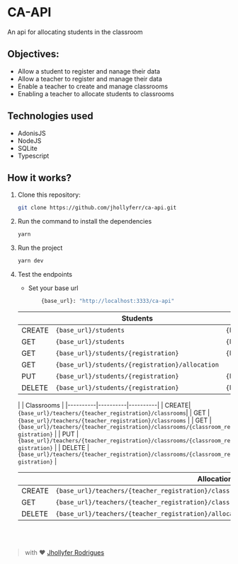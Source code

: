 # CA-API

An api for allocating students in the classroom

## Objectives:
- Allow a student to register and nanage their data
- Allow a teacher to register and manage their data
- Enable a teacher to create and manage classrooms
- Enabling a teacher to allocate students to classrooms

## Technologies used
- AdonisJS
- NodeJS
- SQLite
- Typescript

## How it works?

1. Clone this repository: 
    ```bash
    git clone https://github.com/jhollyferr/ca-api.git
    ```
2. Run the command to install the dependencies
    ```bash
    yarn
    ```
3. Run the project
    ```bash
    yarn dev
    ```
4. Test the endpoints
    
    - Set your base url
        ```bash
        	{base_url}: "http://localhost:3333/ca-api"
        ```
    |          | Students | Teachers | 
    |----------|----------|----------|
    | CREATE|`{base_url}/students`| `{base_url}/teachers` | 
    | GET | `{base_url}/students` | `{base_url}/teachers` |
    | GET | `{base_url}/students/{registration}` | `{base_url}/teachers/{registration}` |
    | GET | `{base_url}/students/{registration}/allocation` |                           |
    | PUT | `{base_url}/students/{registration}` | `{base_url}/teachers/{registration}` | 
    | DELETE | `{base_url}/students/{registration}` | `{base_url}/teachers/{registration}`|

    |          | Classrooms | 
    |----------|----------|----------|
    | CREATE|`{base_url}/teachers/{teacher_registration}/classrooms`| 
    | GET | `{base_url}/teachers/{teacher_registration}/classrooms` | 
    | GET | `{base_url}/teachers/{teacher_registration}/classrooms/{classroom_registration}` | 
    | PUT | `{base_url}/teachers/{teacher_registration}/classrooms/{classroom_registration}` | 
    | DELETE | `{base_url}/teachers/{teacher_registration}/classrooms/{classroom_registration}` |

    |        | Allocations |
    |--------|-------------|
    | CREATE |`{base_url}/teachers/{teacher_registration}/classrooms/allocation` | 
    | GET |`{base_url}/teachers/{teacher_registration}/classrooms/{classroom_registration}/allocation` | 
    | DELETE |`{base_url}/teachers/{teacher_registration}/allocation` | 


<br/>  
<br/>  

> with ❤️ <a href="#">Jhollyfer Rodrigues</a>